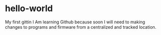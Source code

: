 # hello-world
My first gittin
I Am learning Github because soon I will need to making changes to programs and firmware from a centralized and tracked location.
